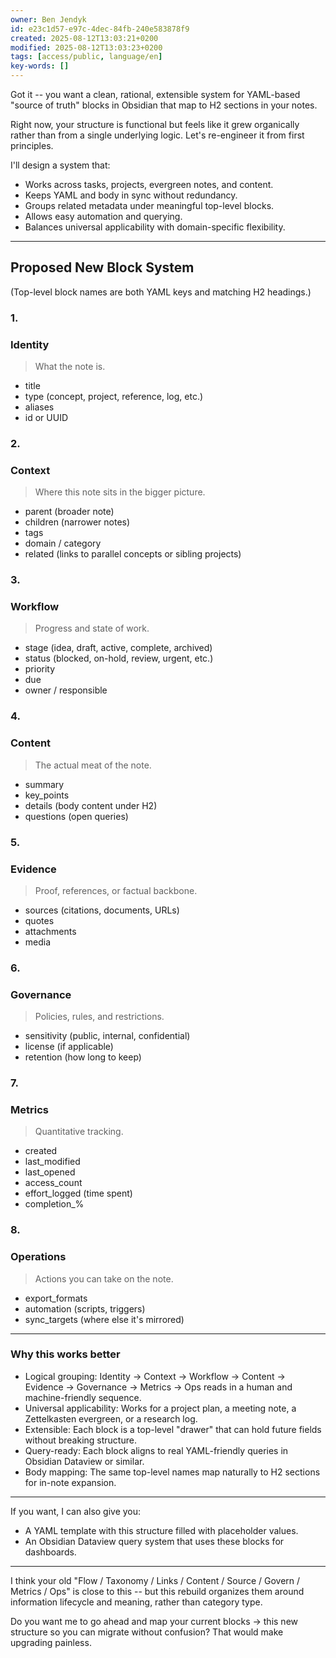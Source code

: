 ```yaml
---
owner: Ben Jendyk
id: e23c1d57-e97c-4dec-84fb-240e583878f9
created: 2025-08-12T13:03:21+0200
modified: 2025-08-12T13:03:23+0200
tags: [access/public, language/en]
key-words: []
---
```


Got it -- you want a clean, rational, extensible system for YAML-based "source of truth" blocks in Obsidian that map to H2 sections in your notes.

  

Right now, your structure is functional but feels like it grew organically rather than from a single underlying logic. Let's re-engineer it from first principles.

  

I'll design a system that:

- Works across tasks, projects, evergreen notes, and content.
- Keeps YAML and body in sync without redundancy.
- Groups related metadata under meaningful top-level blocks.
- Allows easy automation and querying.
- Balances universal applicability with domain-specific flexibility.
* * *

## Proposed New Block System

  

(Top-level block names are both YAML keys and matching H2 headings.)

  

### 1.

### Identity

  

> What the note is.

  

- title
- type (concept, project, reference, log, etc.)
- aliases
- id or UUID

  

### 2.

### Context

  

> Where this note sits in the bigger picture.

  

- parent (broader note)
- children (narrower notes)
- tags
- domain / category
- related (links to parallel concepts or sibling projects)

  

### 3.

### Workflow

  

> Progress and state of work.

  

- stage (idea, draft, active, complete, archived)
- status (blocked, on-hold, review, urgent, etc.)
- priority
- due
- owner / responsible

  

### 4.

### Content

  

> The actual meat of the note.

  

- summary
- key_points
- details (body content under H2)
- questions (open queries)

  

### 5.

### Evidence

  

> Proof, references, or factual backbone.

  

- sources (citations, documents, URLs)
- quotes
- attachments
- media

  

### 6.

### Governance

  

> Policies, rules, and restrictions.

  

- sensitivity (public, internal, confidential)
- license (if applicable)
- retention (how long to keep)

  

### 7.

### Metrics

  

> Quantitative tracking.

  

- created
- last_modified
- last_opened
- access_count
- effort_logged (time spent)
- completion_%

  

### 8.

### Operations

  

> Actions you can take on the note.

  

- export_formats
- automation (scripts, triggers)
- sync_targets (where else it's mirrored)
* * *

### Why this works better

- Logical grouping: Identity → Context → Workflow → Content → Evidence → Governance → Metrics → Ops reads in a human and machine-friendly sequence.
- Universal applicability: Works for a project plan, a meeting note, a Zettelkasten evergreen, or a research log.
- Extensible: Each block is a top-level "drawer" that can hold future fields without breaking structure.
- Query-ready: Each block aligns to real YAML-friendly queries in Obsidian Dataview or similar.
- Body mapping: The same top-level names map naturally to H2 sections for in-note expansion.
* * *

If you want, I can also give you:

- A YAML template with this structure filled with placeholder values.
- An Obsidian Dataview query system that uses these blocks for dashboards.
* * *

I think your old "Flow / Taxonomy / Links / Content / Source / Govern / Metrics / Ops" is close to this -- but this rebuild organizes them around information lifecycle and meaning, rather than category type.

  

Do you want me to go ahead and map your current blocks → this new structure so you can migrate without confusion? That would make upgrading painless.